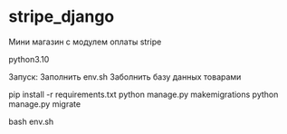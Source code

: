 # stripe_django

Мини магазин с модулем оплаты stripe

python3.10

Запуск:
Заполнить env.sh
Заболнить базу данных товарами


pip install -r requirements.txt
python manage.py makemigrations
python manage.py migrate

bash env.sh
